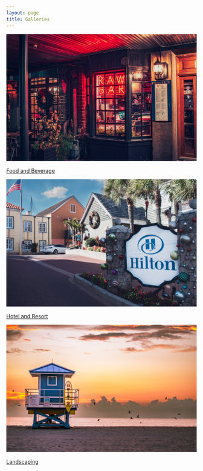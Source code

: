 ```yaml
---
layout: page
title: Galleries
---
```


<div class="w-full flex flex-col md:flex-row mx-auto justify-between items-center">
    <div class="group relative p-0.5">
        <img alt="image" class="object-contain" src="/assets/galleries/foodandbeverage/0002.jpg">
        <div class="absolute inset-0 flex items-center justify-center text-center">
            <p class="p-2 rounded-md transition-all transform translate-y-8 opacity-0 group-hover:bg-rose-600 group-hover:text-base group-hover:opacity-100 group-hover:translate-y-0">
                <a rel="noopener noreferrer" href="#" class="flex items-center px-4 text-white">
                    Food and Beverage
                </a>
            </p>
        </div>
    </div>
    <div class="group relative p-0.5">
        <img alt="image" class="object-contain" src="/assets/galleries/hotelandresort/0001.jpg">
        <div class="absolute inset-1 flex items-center justify-center text-center">
            <p class="p-2 rounded-md transition-all transform translate-y-8 opacity-0 group-hover:bg-rose-600 group-hover:text-base group-hover:opacity-100 group-hover:translate-y-0">
                <a rel="noopener noreferrer" href="#" class="flex items-center px-4 text-white">
                    Hotel and Resort
                </a>
            </p>
        </div>
    </div>
    <div class="group relative p-0.5">
        <img alt="image" class="object-contain" src="/assets/galleries/landscaping/0001.jpg">
        <div class="absolute top-0 left-0 right-0 bottom-0 flex items-center justify-center text-center">
            <p class="p-2 rounded-md transition-all transform translate-y-8 opacity-0 group-hover:bg-rose-600 group-hover:text-base group-hover:opacity-100 group-hover:translate-y-0">
                <a rel="noopener noreferrer" href="#" class="flex items-center px-4 text-white">
                    Landscaping
                </a>
            </p>
        </div>
    </div>
</div>